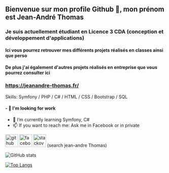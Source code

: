## Bienvenue sur mon profile Github 👋, mon prénom est Jean-André Thomas
### Je suis actuellement étudiant en Licence 3 CDA (conception et développement d'applications)
#### Ici vous pourrez retrouver mes différents projets réalisés en classes ainsi que perso
#### De plus j'ai également d'autres projets réalisés en entreprise que vous pourrez consulter ici 
### https://jeanandre-thomas.fr/

Skills: Symfony / PHP / C# / HTML / CSS / Bootstrap / SQL


  #### - 🔭 I'm looking for work
- 🌱 I’m currently learning Symfony, C# 
- 📫 If you want to reach me: Ask me in Facebook or in private


[<img src='https://cdn.jsdelivr.net/npm/simple-icons@3.0.1/icons/github.svg' alt='github' height='40'>](https://github.com/Jyino)  [<img src='https://cdn.jsdelivr.net/npm/simple-icons@3.0.1/icons/facebook.svg' alt='facebook' height='40'>](https://www.facebook.com/jeanandre.thomas) [<img src='https://cdn.jsdelivr.net/npm/simple-icons@3.0.1/icons/stackoverflow.svg' alt='stackoverflow' height='40'>](https://stackoverflow.com/users/https://stackoverflow.com/users/17413506/jean-andre-thomas)   (search jean-andre Thomas)


![GitHub stats](https://github-readme-stats.vercel.app/api?username=Jyino&show_icons=true&count_private=true)  

[![Top Langs](https://github-readme-stats.vercel.app/api/top-langs/?username=Jyino)](https://github.com/anuraghazra/github-readme-stats)




